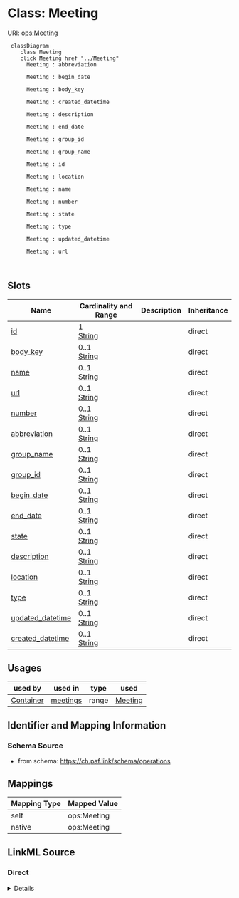 

# Class: Meeting 



URI: [ops:Meeting](https://ch.paf.link/schema/operationsMeeting)






```mermaid
 classDiagram
    class Meeting
    click Meeting href "../Meeting"
      Meeting : abbreviation
        
      Meeting : begin_date
        
      Meeting : body_key
        
      Meeting : created_datetime
        
      Meeting : description
        
      Meeting : end_date
        
      Meeting : group_id
        
      Meeting : group_name
        
      Meeting : id
        
      Meeting : location
        
      Meeting : name
        
      Meeting : number
        
      Meeting : state
        
      Meeting : type
        
      Meeting : updated_datetime
        
      Meeting : url
        
      
```




<!-- no inheritance hierarchy -->


## Slots

| Name | Cardinality and Range | Description | Inheritance |
| ---  | --- | --- | --- |
| [id](id.md) | 1 <br/> [String](String.md) |  | direct |
| [body_key](body_key.md) | 0..1 <br/> [String](String.md) |  | direct |
| [name](name.md) | 0..1 <br/> [String](String.md) |  | direct |
| [url](url.md) | 0..1 <br/> [String](String.md) |  | direct |
| [number](number.md) | 0..1 <br/> [String](String.md) |  | direct |
| [abbreviation](abbreviation.md) | 0..1 <br/> [String](String.md) |  | direct |
| [group_name](group_name.md) | 0..1 <br/> [String](String.md) |  | direct |
| [group_id](group_id.md) | 0..1 <br/> [String](String.md) |  | direct |
| [begin_date](begin_date.md) | 0..1 <br/> [String](String.md) |  | direct |
| [end_date](end_date.md) | 0..1 <br/> [String](String.md) |  | direct |
| [state](state.md) | 0..1 <br/> [String](String.md) |  | direct |
| [description](description.md) | 0..1 <br/> [String](String.md) |  | direct |
| [location](location.md) | 0..1 <br/> [String](String.md) |  | direct |
| [type](type.md) | 0..1 <br/> [String](String.md) |  | direct |
| [updated_datetime](updated_datetime.md) | 0..1 <br/> [String](String.md) |  | direct |
| [created_datetime](created_datetime.md) | 0..1 <br/> [String](String.md) |  | direct |





## Usages

| used by | used in | type | used |
| ---  | --- | --- | --- |
| [Container](Container.md) | [meetings](meetings.md) | range | [Meeting](Meeting.md) |






## Identifier and Mapping Information







### Schema Source


* from schema: https://ch.paf.link/schema/operations




## Mappings

| Mapping Type | Mapped Value |
| ---  | ---  |
| self | ops:Meeting |
| native | ops:Meeting |







## LinkML Source

<!-- TODO: investigate https://stackoverflow.com/questions/37606292/how-to-create-tabbed-code-blocks-in-mkdocs-or-sphinx -->

### Direct

<details>
```yaml
name: Meeting
from_schema: https://ch.paf.link/schema/operations
slots:
- id
- body_key
- name
- url
- number
- abbreviation
- group_name
- group_id
- begin_date
- end_date
- state
- description
- location
- type
- updated_datetime
- created_datetime

```
</details>

### Induced

<details>
```yaml
name: Meeting
from_schema: https://ch.paf.link/schema/operations
attributes:
  id:
    name: id
    from_schema: https://ch.paf.link/schema/operations
    rank: 1000
    slot_uri: dcterm:identifier
    identifier: true
    alias: id
    owner: Meeting
    domain_of:
    - Container
    - Meeting
    range: string
    required: true
  body_key:
    name: body_key
    from_schema: https://ch.paf.link/schema/operations
    rank: 1000
    alias: body_key
    owner: Meeting
    domain_of:
    - Meeting
    range: string
  name:
    name: name
    from_schema: https://ch.paf.link/schema/operations
    rank: 1000
    alias: name
    owner: Meeting
    domain_of:
    - Meeting
    range: string
  url:
    name: url
    from_schema: https://ch.paf.link/schema/operations
    rank: 1000
    alias: url
    owner: Meeting
    domain_of:
    - Meeting
    range: string
  number:
    name: number
    from_schema: https://ch.paf.link/schema/operations
    rank: 1000
    alias: number
    owner: Meeting
    domain_of:
    - Meeting
    range: string
  abbreviation:
    name: abbreviation
    from_schema: https://ch.paf.link/schema/operations
    rank: 1000
    alias: abbreviation
    owner: Meeting
    domain_of:
    - Meeting
    range: string
  group_name:
    name: group_name
    from_schema: https://ch.paf.link/schema/operations
    rank: 1000
    alias: group_name
    owner: Meeting
    domain_of:
    - Meeting
    range: string
  group_id:
    name: group_id
    from_schema: https://ch.paf.link/schema/operations
    rank: 1000
    alias: group_id
    owner: Meeting
    domain_of:
    - Meeting
    range: string
  begin_date:
    name: begin_date
    from_schema: https://ch.paf.link/schema/operations
    rank: 1000
    alias: begin_date
    owner: Meeting
    domain_of:
    - Meeting
    range: string
  end_date:
    name: end_date
    from_schema: https://ch.paf.link/schema/operations
    rank: 1000
    alias: end_date
    owner: Meeting
    domain_of:
    - Meeting
    range: string
  state:
    name: state
    from_schema: https://ch.paf.link/schema/operations
    rank: 1000
    alias: state
    owner: Meeting
    domain_of:
    - Meeting
    range: string
  description:
    name: description
    from_schema: https://ch.paf.link/schema/operations
    rank: 1000
    alias: description
    owner: Meeting
    domain_of:
    - Meeting
    range: string
  location:
    name: location
    from_schema: https://ch.paf.link/schema/operations
    rank: 1000
    alias: location
    owner: Meeting
    domain_of:
    - Meeting
    range: string
  type:
    name: type
    from_schema: https://ch.paf.link/schema/operations
    rank: 1000
    alias: type
    owner: Meeting
    domain_of:
    - Meeting
    range: string
  updated_datetime:
    name: updated_datetime
    from_schema: https://ch.paf.link/schema/operations
    rank: 1000
    alias: updated_datetime
    owner: Meeting
    domain_of:
    - Meeting
    range: string
  created_datetime:
    name: created_datetime
    from_schema: https://ch.paf.link/schema/operations
    rank: 1000
    alias: created_datetime
    owner: Meeting
    domain_of:
    - Meeting
    range: string

```
</details>